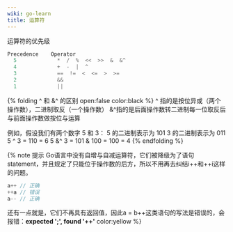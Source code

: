 ```yaml
---
wiki: go-learn
title: 运算符
---
```


运算符的优先级
```go
Precedence    Operator
  5             *  /  %  <<  >>  &  &^
  4             +  -  |  ^
  3             ==  !=  <  <=  >  >=
  2             &&
  1             ||
```

{% folding ^ 和 &^ 的区别 open:false color:black %}
^ 指的是按位异或（两个操作数），二进制取反（一个操作数）
&^指的是后面操作数转二进制每一位取反后与前面操作数做按位与运算

例如，假设我们有两个数字 5 和 3：
5 的二进制表示为 101
3 的二进制表示为 011
5 ^ 3 = 110 = 6
5 &^ 3 = 101 & 100 = 100 = 4 
{% endfolding %}

{% note 提示 
Go语言中没有自增与自减运算符，它们被降级为了语句statement，并且规定了只能位于操作数的后方，所以不用再去纠结i++和++i这样的问题。
```go
a++ // 正确
++a // 错误
a-- // 正确
```
还有一点就是，它们不再具有返回值，因此a = b++这类语句的写法是错误的，会报错：**expected ';', found '++'**
color:yellow %}


